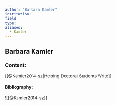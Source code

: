 ```yaml
---
author: "Barbara Kamler"
institution:
field:
type:
aliases:
  - Kamler
---
```


## Barbara Kamler

### Content:
[[@Kamler2014-sz|Helping Doctoral Students Write]]

#### Bibliography:

![[@Kamler2014-sz]]